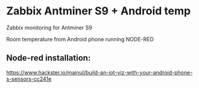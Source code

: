 # Zabbix Antminer S9 + Android temp
Zabbix monitoring for Antminer S9  

Room temperature from Android phone running NODE-RED

## Node-red installation:
https://www.hackster.io/mainul/build-an-iot-viz-with-your-android-phone-s-sensors-cc241e

